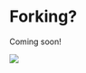 # Forking?

Coming soon!

<img src="https://telemetry.sharepointpnp.com/sp-dev-list-formatting/docs/contributing/forking" />
